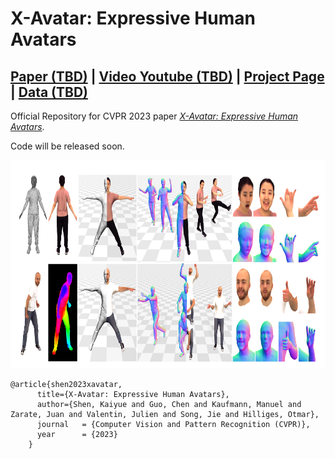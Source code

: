 # X-Avatar: Expressive Human Avatars
## [Paper (TBD)](xxx) | [Video Youtube (TBD)](xxx) | [Project Page](https://skype-line.github.io/projects/X-Avatar/) | [Data (TBD)](xxx)
Official Repository for CVPR 2023 paper [*X-Avatar: Expressive Human Avatars*](xxxx). 

Code will be released soon.

<img src="assets/teaser.png" width="800" height="333"/> 

```
@article{shen2023xavatar,
      title={X-Avatar: Expressive Human Avatars},
      author={Shen, Kaiyue and Guo, Chen and Kaufmann, Manuel and Zarate, Juan and Valentin, Julien and Song, Jie and Hilliges, Otmar},    
      journal   = {Computer Vision and Pattern Recognition (CVPR)},
      year      = {2023}
    }
```